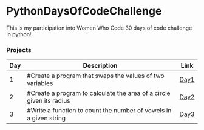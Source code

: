 # PythonDaysOfCodeChallenge

This is my participation into Women Who Code 30 days of code challenge in python!

### Projects

| Day | Description                                                          | Link                                                                                          |
| --- | -------------------------------------------------------------------- | --------------------------------------------------------------------------------------------- |
| 1   | #Create a program that swaps the values of two variables             | <a href="https://github.com/asmaaHamdym/PythonDaysOfCodeChallenge/blob/main/swap.py">Day1</a> |
| 2   | #Create a program to calculate the area of a circle given its radius | <a href="https://github.com/asmaaHamdym/PythonDaysOfCodeChallenge/blob/main/areaOfCircle.py">Day2</a> |
| 3   | #Write a function to count the number of vowels in a given string    |<a href="https://github.com/asmaaHamdym/PythonDaysOfCodeChallenge/blob/main/3-noOfVowels.py">Day3<a>
